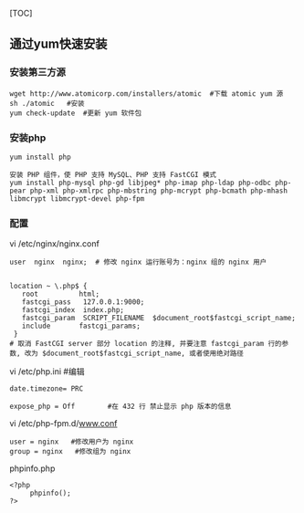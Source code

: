 [TOC]


## 通过yum快速安装

### 安装第三方源

```
wget http://www.atomicorp.com/installers/atomic  #下载 atomic yum 源
sh ./atomic   #安装
yum check-update  #更新 yum 软件包
```

### 安装php

```
yum install php

安装 PHP 组件，使 PHP 支持 MySQL、PHP 支持 FastCGI 模式
yum install php-mysql php-gd libjpeg* php-imap php-ldap php-odbc php-pear php-xml php-xmlrpc php-mbstring php-mcrypt php-bcmath php-mhash libmcrypt libmcrypt-devel php-fpm 
```

### 配置

vi /etc/nginx/nginx.conf

```
user  nginx  nginx;  # 修改 nginx 运行账号为：nginx 组的 nginx 用户


location ~ \.php$ {
   root          html;
   fastcgi_pass   127.0.0.1:9000;
   fastcgi_index  index.php;
   fastcgi_param  SCRIPT_FILENAME  $document_root$fastcgi_script_name;
   include       fastcgi_params;
 }
# 取消 FastCGI server 部分 location 的注释, 并要注意 fastcgi_param 行的参数, 改为 $document_root$fastcgi_script_name, 或者使用绝对路径

```


vi /etc/php.ini   #编辑

```
date.timezone= PRC

expose_php = Off        #在 432 行 禁止显示 php 版本的信息
```

vi /etc/php-fpm.d/www.conf

```
user = nginx   #修改用户为 nginx
group = nginx   #修改组为 nginx
```

phpinfo.php

```
<?php
     phpinfo();
?>
```